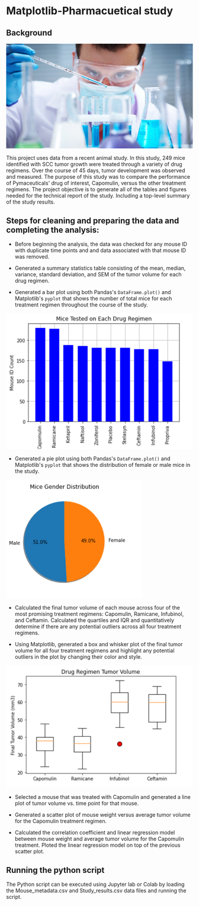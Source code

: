 # Matplotlib-Pharmacuetical study

## Background

![Laboratory](Images/Laboratory.jpg)

This project uses data from a recent animal study. In this study, 249 mice identified with SCC tumor growth were treated through a variety of drug regimens. Over the course of 45 days, tumor development was observed and measured. The purpose of this study was to compare the performance of Pymaceuticals' drug of interest, Capomulin, versus the other treatment regimens. The project objective is to generate all of the tables and figures needed for the technical report of the study. Including a top-level summary of the study results.

## Steps for cleaning and preparing the data and completing the analysis:

* Before beginning the analysis, the data was checked for any mouse ID with duplicate time points and and data associated with that mouse ID was removed.

* Generated a summary statistics table consisting of the mean, median, variance, standard deviation, and SEM of the tumor volume for each drug regimen.

* Generated a bar plot using both Pandas's `DataFrame.plot()` and Matplotlib's `pyplot` that shows  the number of total mice for each treatment regimen throughout the course of the study.

![bar](Images/barchart.png)

* Generated a pie plot using both Pandas's `DataFrame.plot()` and Matplotlib's `pyplot` that shows the distribution of female or male mice in the study.

![pie](Images/piechart.png)

* Calculated the final tumor volume of each mouse across four of the most promising treatment regimens: Capomulin, Ramicane, Infubinol, and Ceftamin. Calculated the quartiles and IQR and quantitatively determine if there are any potential outliers across all four treatment regimens.

* Using Matplotlib, generated a box and whisker plot of the final tumor volume for all four treatment regimens and highlight any potential outliers in the plot by changing their color and style.

![box](Images/boxplot.png)

* Selected a mouse that was treated with Capomulin and generated a line plot of tumor volume vs. time point for that mouse.

* Generated a scatter plot of mouse weight versus average tumor volume for the Capomulin treatment regimen.

* Calculated the correlation coefficient and linear regression model between mouse weight and average tumor volume for the Capomulin treatment. Ploted the linear regression model on top of the previous scatter plot.

## Running the python script

The Python script can be executed using Jupyter lab or Colab by loading the Mouse_metadata.csv and Study_results.csv data files and running the script.




